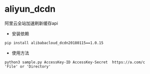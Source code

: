 # aliyun_dcdn
阿里云全站加速刷新缓存api



* 安装依赖

```bash
pip install alibabacloud_dcdn20180115==1.0.15
```

* 使用方法
```
python3 sample.py AccessKey-ID AccessKey-Secret  https://a.com/c  'File' or 'Directory'
```
